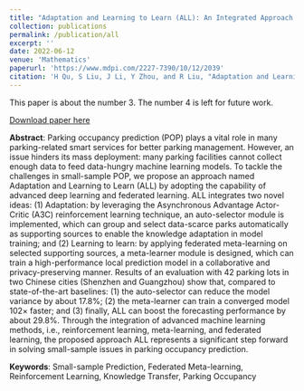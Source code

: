 ```yaml
---
title: "Adaptation and Learning to Learn (ALL): An Integrated Approach for Small-Sample Parking Occupancy Prediction"
collection: publications
permalink: /publication/all
excerpt: ''
date: 2022-06-12
venue: 'Mathematics'
paperurl: 'https://www.mdpi.com/2227-7390/10/12/2039'
citation: 'H Qu, S Liu, J Li, Y Zhou, and R Liu, "Adaptation and Learning to Learn (ALL): An Integrated Approach for Small-Sample Parking Occupancy Prediction", Mathematics, 10(12):2039, Jun, 2022, doi: 10.3390//math10122039.'
---
```

This paper is about the number 3. The number 4 is left for future work.

[Download paper here](http://nobody910.github.io/files/ALL.pdf)

**Abstract**: Parking occupancy prediction (POP) plays a vital role in many parking-related smart services for better parking management. However, an issue hinders its mass deployment: many parking facilities cannot collect enough data to feed data-hungry machine learning models. To tackle the challenges in small-sample POP, we propose an approach named Adaptation and Learning to Learn (ALL) by adopting the capability of advanced deep learning and federated learning. ALL integrates two novel ideas: (1) Adaptation: by leveraging the Asynchronous Advantage Actor-Critic (A3C) reinforcement learning technique, an auto-selector module is implemented, which can group and select data-scarce parks automatically as supporting sources to enable the knowledge adaptation in model training; and (2) Learning to learn: by applying federated meta-learning on selected supporting sources, a meta-learner module is designed, which can train a high-performance local prediction model in a collaborative and privacy-preserving manner. Results of an evaluation with 42 parking lots in two Chinese cities (Shenzhen and Guangzhou) show that, compared to state-of-the-art baselines: (1) the auto-selector can reduce the model variance by about 17.8%; (2) the meta-learner can train a converged model 102× faster; and (3) finally, ALL can boost the forecasting performance by about 29.8%. Through the integration of advanced machine learning methods, i.e., reinforcement learning, meta-learning, and federated learning, the proposed approach ALL represents a significant step forward in solving small-sample issues in parking occupancy prediction.

**Keywords**: Small-sample Prediction, Federated Meta-learning, Reinforcement Learning, Knowledge Transfer, Parking Occupancy

